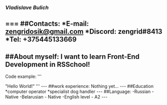 ### *Vladislave Bulich*
===
##Contacts:
    *E-mail: zengridosik@gmail.com
    *Discord: zengrid#8413
    *Tel: +375445133669
---
##About myself: I want to learn Front-End Development in RSSchool!
---
Code example:
'''
<html>
<head>
	<title>Заголовок</title>
</head>
<body>
	"Hello World!"
</body>
</html>
'''
---
##work experience:
Nothing yet…
---
##Education
*computer operator
*specialist dog handler
---
##Language:
-Russian - Native
-Belarusian - Native
-English level - A2
---
